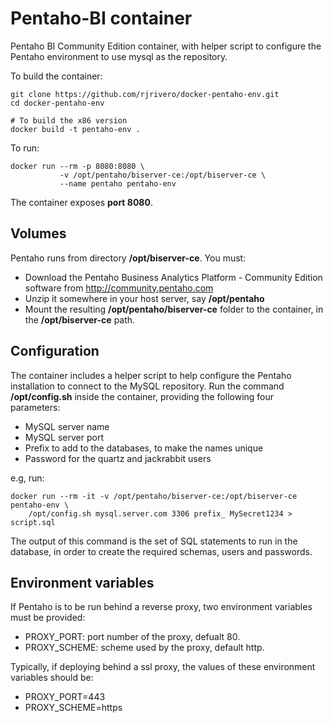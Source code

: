 Pentaho-BI container
====================

Pentaho BI Community Edition container, with helper script to configure the Pentaho environment to use mysql as the repository.

To build the container:

```
git clone https://github.com/rjrivero/docker-pentaho-env.git
cd docker-pentaho-env

# To build the x86 version
docker build -t pentaho-env .
```

To run:

```
docker run --rm -p 8080:8080 \
           -v /opt/pentaho/biserver-ce:/opt/biserver-ce \
           --name pentaho pentaho-env
```

The container exposes **port 8080**.

Volumes
-------

Pentaho runs from directory **/opt/biserver-ce**. You must:

  - Download the Pentaho Business Analytics Platform - Community Edition
    software from http://community.pentaho.com
  - Unzip it somewhere in your host server, say **/opt/pentaho**
  - Mount the resulting **/opt/pentaho/biserver-ce** folder to the container, in the **/opt/biserver-ce** path.

Configuration
-------------

The container includes a helper script to help configure the Pentaho installation to connect to the MySQL repository. Run the command **/opt/config.sh** inside the container, providing the following four parameters:

  - MySQL server name
  - MySQL server port
  - Prefix to add to the databases, to make the names unique
  - Password for the quartz and jackrabbit users

e.g, run:

```
docker run --rm -it -v /opt/pentaho/biserver-ce:/opt/biserver-ce pentaho-env \
    /opt/config.sh mysql.server.com 3306 prefix_ MySecret1234 > script.sql
```

The output of this command is the set of SQL statements to run in the database, in order to create the required schemas, users and passwords.

Environment variables
---------------------

If Pentaho is to be run behind a reverse proxy, two environment variables must be provided:

  - PROXY_PORT: port number of the proxy, defualt 80.
  - PROXY_SCHEME: scheme used by the proxy, default http.

Typically, if deploying behind a ssl proxy, the values of these environment variables should be:

  - PROXY_PORT=443
  - PROXY_SCHEME=https
